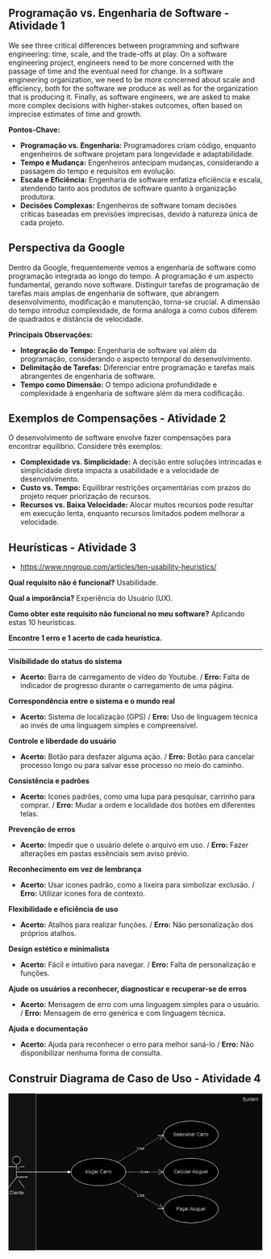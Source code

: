 ## Programação vs. Engenharia de Software - Atividade 1

We see three critical differences between programming and software engineering: time, scale, and the trade-offs at play. On a software engineering project, engineers need to be more concerned with the passage of time and the eventual need for change. In a software engineering organization, we need to be more concerned about scale and efficiency, both for the software we produce as well as for the organization that is producing it. Finally, as software engineers, we are asked to make more complex decisions with higher-stakes outcomes, often based on imprecise estimates of time and growth.

**Pontos-Chave:**
- **Programação vs. Engenharia:** Programadores criam código, enquanto engenheiros de software projetam para longevidade e adaptabilidade.
- **Tempo e Mudança:** Engenheiros antecipam mudanças, considerando a passagem do tempo e requisitos em evolução.
- **Escala e Eficiência:** Engenharia de software enfatiza eficiência e escala, atendendo tanto aos produtos de software quanto à organização produtora.
- **Decisões Complexas:** Engenheiros de software tomam decisões críticas baseadas em previsões imprecisas, devido à natureza única de cada projeto.

## Perspectiva da Google

Dentro da Google, frequentemente vemos a engenharia de software como programação integrada ao longo do tempo. A programação é um aspecto fundamental, gerando novo software. Distinguir tarefas de programação de tarefas mais amplas de engenharia de software, que abrangem desenvolvimento, modificação e manutenção, torna-se crucial. A dimensão do tempo introduz complexidade, de forma análoga a como cubos diferem de quadrados e distância de velocidade.

**Principais Observações:**
- **Integração do Tempo:** Engenharia de software vai além da programação, considerando o aspecto temporal do desenvolvimento.
- **Delimitação de Tarefas:** Diferenciar entre programação e tarefas mais abrangentes de engenharia de software.
- **Tempo como Dimensão:** O tempo adiciona profundidade e complexidade à engenharia de software além da mera codificação.

## Exemplos de Compensações - Atividade 2

O desenvolvimento de software envolve fazer compensações para encontrar equilíbrio. Considere três exemplos:

- **Complexidade vs. Simplicidade:** A decisão entre soluções intrincadas e simplicidade direta impacta a usabilidade e a velocidade de desenvolvimento.
- **Custo vs. Tempo:** Equilibrar restrições orçamentárias com prazos do projeto requer priorização de recursos.
- **Recursos vs. Baixa Velocidade:** Alocar muitos recursos pode resultar em execução lenta, enquanto recursos limitados podem melhorar a velocidade.

## Heurísticas - Atividade 3

- https://www.nngroup.com/articles/ten-usability-heuristics/

**Qual requisito não é funcional?** Usabilidade.

**Qual a imporância?** Experiência do Usuário (UX).

**Como obter este requisito não funcional no meu software?** Aplicando estas 10 heurísticas. 

**Encontre 1 erro e 1 acerto de cada heurística.**

<hr>

**Visibilidade do status do sistema** 
- **Acerto:** Barra de carregamento de vídeo do Youtube. / **Erro:** Falta de indicador de progresso durante o carregamento de uma página.

**Correspondência entre o sistema e o mundo real** 
- **Acerto:** Sistema de localização (GPS) / **Erro:** Uso de linguagem técnica ao invés de uma linguagem simples e compreensível.

**Controle e liberdade do usuário** 
- **Acerto:** Botão para desfazer alguma ação. / **Erro:** Botão para cancelar processo longo ou para salvar esse processo no meio do caminho.

**Consistência e padrões** 
- **Acerto:** Icones padrões, como uma lupa para pesquisar, carrinho para comprar. / **Erro:** Mudar a ordem e localidade dos botões em diferentes telas.

**Prevenção de erros** 
- **Acerto:** Impedir que o usuário delete o arquivo em uso. / **Erro:** Fazer alterações em pastas essênciais sem aviso prévio. 

**Reconhecimento em vez de lembrança** 
- **Acerto:** Usar icones padrão, como a lixeira para simbolizar exclusão. / **Erro:** Utilizar icones fora de contexto.

**Flexibilidade e eficiência de uso** 
- **Acerto:** Atalhos para realizar funções. / **Erro:** Não personalização dos próprios atalhos.

**Design estético e minimalista** 
- **Acerto:** Fácil e intuítivo para navegar. / **Erro:** Falta de personalização e funções.

**Ajude os usuários a reconhecer, diagnosticar e recuperar-se de erros** 
- **Acerto:** Mensagem de erro com uma linguagem simples para o usuário. /  **Erro:** Mensagem de erro genérica e com linguagem técnica.

**Ajuda e documentação** 
- **Acerto:** Ajuda para reconhecer o erro para melhor saná-lo / **Erro:** Não disponibilizar nenhuma forma de consulta.

## Construir Diagrama de Caso de Uso - Atividade 4

<img src="engenharia_sw/img/caso_de_uso.drawio.png" alt="caso de uso">